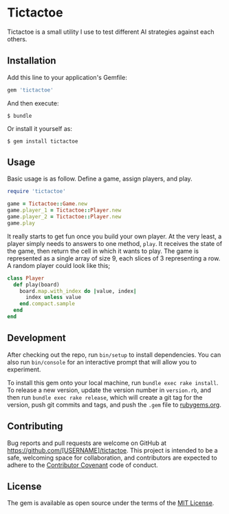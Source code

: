# Tictactoe

Tictactoe is a small utility I use to test different AI strategies against each others.

## Installation

Add this line to your application's Gemfile:

```ruby
gem 'tictactoe'
```

And then execute:

    $ bundle

Or install it yourself as:

    $ gem install tictactoe

## Usage

Basic usage is as follow. Define a game, assign players, and play.

```ruby
require 'tictactoe'

game = Tictactoe::Game.new
game.player_1 = Tictactoe::Player.new
game.player_2 = Tictactoe::Player.new
game.play
```

It really starts to get fun once you build your own player. At the very least, a player simply needs to answers to one method, `play`. It receives the state of the game, then return the cell in which it wants to play. The game is represented as a single array of size 9, each slices of 3 representing a row. A random player could look like this;

```ruby
class Player
  def play(board)
    board.map.with_index do |value, index|
      index unless value
    end.compact.sample
  end
end
```

## Development

After checking out the repo, run `bin/setup` to install dependencies. You can also run `bin/console` for an interactive prompt that will allow you to experiment.

To install this gem onto your local machine, run `bundle exec rake install`. To release a new version, update the version number in `version.rb`, and then run `bundle exec rake release`, which will create a git tag for the version, push git commits and tags, and push the `.gem` file to [rubygems.org](https://rubygems.org).

## Contributing

Bug reports and pull requests are welcome on GitHub at https://github.com/[USERNAME]/tictactoe. This project is intended to be a safe, welcoming space for collaboration, and contributors are expected to adhere to the [Contributor Covenant](http://contributor-covenant.org) code of conduct.


## License

The gem is available as open source under the terms of the [MIT License](http://opensource.org/licenses/MIT).

